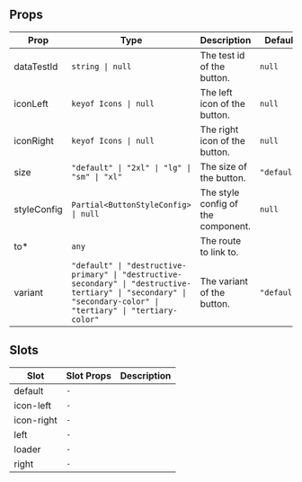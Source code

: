 <!-- This file is automatically generated, do not edit manually. -->

## Props

| Prop | Type | Description | Default |
| ---- | ---- | ----------- | ------- |
| dataTestId | `string \| null` | The test id of the button. | `null` |
| iconLeft | `keyof Icons \| null` | The left icon of the button. | `null` |
| iconRight | `keyof Icons \| null` | The right icon of the button. | `null` |
| size | `"default" \| "2xl" \| "lg" \| "sm" \| "xl"` | The size of the button. | `"default"` |
| styleConfig | `Partial<ButtonStyleConfig> \| null` | The style config of the component. | `null` |
| to* | `any` | The route to link to. |  |
| variant | `"default" \| "destructive-primary" \| "destructive-secondary" \| "destructive-tertiary" \| "secondary" \| "secondary-color" \| "tertiary" \| "tertiary-color"` | The variant of the button. | `"default"` |


## Slots

| Slot | Slot Props | Description |
| --------- | ---- | ----------- |
| default | `-` |  |
| icon-left | `-` |  |
| icon-right | `-` |  |
| left | `-` |  |
| loader | `-` |  |
| right | `-` |  |

